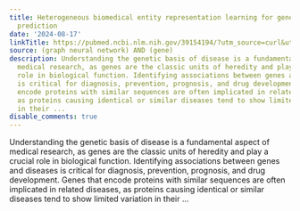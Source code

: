 ```yaml
---
title: Heterogeneous biomedical entity representation learning for gene-disease association
  prediction
date: '2024-08-17'
linkTitle: https://pubmed.ncbi.nlm.nih.gov/39154194/?utm_source=curl&utm_medium=rss&utm_campaign=pubmed-2&utm_content=1x5bM_TNL8gjogAcnslpo2s2PbDe-61JVM2h9yowOYSiZ7Dkrt&fc=20220919211934&ff=20240818182039&v=2.18.0.post9+e462414
source: (graph neural network) AND (gene)
description: Understanding the genetic basis of disease is a fundamental aspect of
  medical research, as genes are the classic units of heredity and play a crucial
  role in biological function. Identifying associations between genes and diseases
  is critical for diagnosis, prevention, prognosis, and drug development. Genes that
  encode proteins with similar sequences are often implicated in related diseases,
  as proteins causing identical or similar diseases tend to show limited variation
  in their ...
disable_comments: true
---
```

Understanding the genetic basis of disease is a fundamental aspect of medical research, as genes are the classic units of heredity and play a crucial role in biological function. Identifying associations between genes and diseases is critical for diagnosis, prevention, prognosis, and drug development. Genes that encode proteins with similar sequences are often implicated in related diseases, as proteins causing identical or similar diseases tend to show limited variation in their ...